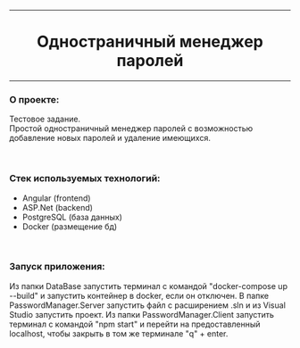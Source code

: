 <hr>
<h1 align="center">Одностраничный менеджер паролей</h1>
<hr>
<div align="left">
  <h3>О проекте:</h3>
<p>Тестовое задание. <br> Простой одностраничный менеджер паролей с возможностью добавление новых паролей и удаление имеющихся.</p>
<br>
<h3>Стек используемых технологий:</h3>
<ul>
  <li>Angular (frontend)</li>
  <li>ASP.Net (backend)</li>
  <li>PostgreSQL (база данных)</li>
  <li>Docker (размещение бд)</li>
</ul>
<br>
<h3>Запуск приложения:</h3>
<p>Из папки DataBase запустить терминал с командой "docker-compose up --build" и запустить контейнер в docker, если он отключен. В папке PasswordManager.Server запустить файл с расширением .sln и из Visual Studio запустить проект.
Из папки PasswordManager.Client запустить терминал с командой "npm start" и перейти на предоставленный localhost, чтобы закрыть в том же терминале "q" + enter.</p>
</div>
